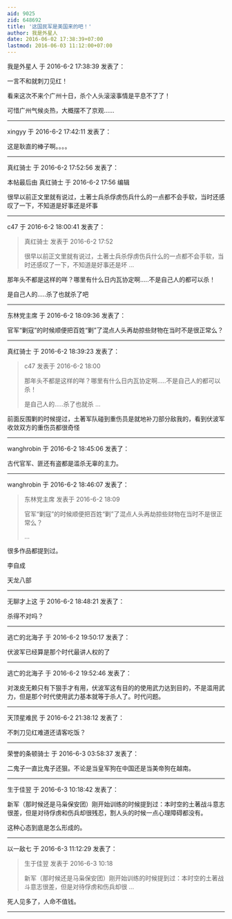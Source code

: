 ```yaml
---
aid: 9025
zid: 648692
title: '这国民军是美国来的吧！'
author: 我是外星人
date: 2016-06-02 17:38:39+07:00
lastmod: 2016-06-03 11:12:00+07:00
---
```


我是外星人 于 2016-6-2 17:38:39 发表了：

一言不和就刺刀见红！

看来这次不来个广州十日，杀个人头滚滚事情是平息不了了！

可惜广州气候炎热，大概摆不了京观……

---------

xingyy 于 2016-6-2 17:42:11 发表了：

这是耿直的棒子啊。。。。

---------

真红骑士 于 2016-6-2 17:52:56 发表了：

本帖最后由 真红骑士 于 2016-6-2 17:56 编辑 

很早以前正文里就有说过，土著士兵杀俘虏伤兵什么的一点都不会手软，当时还感叹了一下，不知道是好事还是坏事

---------

c47 于 2016-6-2 18:00:41 发表了：

> 真红骑士 发表于 2016-6-2 17:52
> 
> 很早以前正文里就有说过，土著士兵杀俘虏伤兵什么的一点都不会手软，当时还感叹了一下，不知道是好事还是坏 ...



那年头不都是这样的咩？哪里有什么日内瓦协定啊.....不是自己人的都可以杀！

是自己人的.....杀了也就杀了吧

---------

东林党主席 于 2016-6-2 18:09:36 发表了：

官军“剿寇”的时候顺便把百姓“剿”了混点人头再劫掠些财物在当时不是很正常么？

---------

真红骑士 于 2016-6-2 18:39:23 发表了：

> c47 发表于 2016-6-2 18:00
> 
> 那年头不都是这样的咩？哪里有什么日内瓦协定啊.....不是自己人的都可以杀！
> 
> 是自己人的.....杀了也就杀 ...



前面反围剿的时候提过，土著军队碰到重伤员是就地补刀部分敌我的，看到伏波军收敛双方的重伤员都很奇怪

---------

wanghrobin 于 2016-6-2 18:45:06 发表了：

古代官军、匪还有盗都是滥杀无辜的主力。

---------

wanghrobin 于 2016-6-2 18:46:07 发表了：

> 东林党主席 发表于 2016-6-2 18:09
> 
> 官军“剿寇”的时候顺便把百姓“剿”了混点人头再劫掠些财物在当时不是很正常么？
> 
> ...



很多作品都提到过。

李自成

天龙八部

---------

无聊才上这 于 2016-6-2 18:48:21 发表了：

杀得不对吗？

---------

逃亡的北海子 于 2016-6-2 19:50:17 发表了：

伏波军已经算是那个时代最讲人权的了

---------

逃亡的北海子 于 2016-6-2 19:52:46 发表了：

对泼皮无赖只有下狠手才有用，伏波军这有目的的使用武力达到目的，不是滥用武力，但是那个时代使用武力基本就等于杀人了。时代问题。

---------

天顶星难民 于 2016-6-2 21:38:12 发表了：

不刺刀见红难道还请客吃饭？

---------

荣誉的条顿骑士 于 2016-6-3 03:58:37 发表了：

二鬼子一直比鬼子还狠。不论是当皇军狗在中国还是当美帝狗在越南。

---------

生于佳翌 于 2016-6-3 10:18:42 发表了：

新军（那时候还是马枭保安团）刚开始训练的时候提到过：本时空的土著战斗意志很差，但是对待俘虏和伤兵却很残忍，割人头的时候一点心理障碍都没有。

这种心态到底是怎么形成的。

---------

以一敌七 于 2016-6-3 11:12:29 发表了：

> 生于佳翌 发表于 2016-6-3 10:18
> 
> 新军（那时候还是马枭保安团）刚开始训练的时候提到过：本时空的土著战斗意志很差，但是对待俘虏和伤兵却很 ...



死人见多了，人命不值钱。

---------

